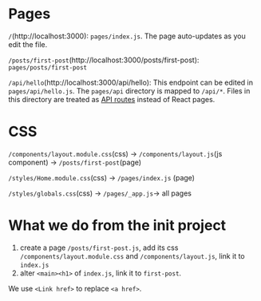 
# Pages

`/`(http://localhost:3000): `pages/index.js`. The page auto-updates as you edit the file.

`/posts/first-post`(http://localhost:3000/posts/first-post): `pages/posts/first-post`

`/api/hello`(http://localhost:3000/api/hello): This endpoint can be edited in `pages/api/hello.js`. The `pages/api` directory is mapped to `/api/*`. Files in this directory are treated as [API routes](https://nextjs.org/docs/api-routes/introduction) instead of React pages.

# CSS

`/components/layout.module.css`(css) → `/components/layout.js`(js component) → `/posts/first-post`(page)

`/styles/Home.module.css`(css) → `/pages/index.js` (page)

`/styles/globals.css`(css) → `/pages/_app.js`→ all pages

# What we do from the init project

1. create a page `/posts/first-post.js`, add its css `/components/layout.module.css` and `/components/layout.js`, link it to `index.js`
2. alter `<main><h1>` of `index.js`, link it to `first-post`.

We use `<Link href>` to replace `<a href>`.